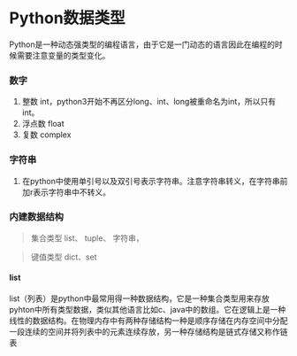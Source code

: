 # Python数据类型
Python是一种动态强类型的编程语言，由于它是一门动态的语言因此在编程的时候需要注意变量的类型变化。
### 数字
1.  整数 int，python3开始不再区分long、int、long被重命名为int，所以只有int。
2.  浮点数 float
3.  复数 complex
### 字符串
1.  在python中使用单引号以及双引号表示字符串。注意字符串转义，在字符串前加r表示字符串中不转义。
### 内建数据结构
 >  集合类型  list、 tuple、 字符串，  

>  键值类型  dict、set

####  list
list（列表）是python中最常用得一种数据结构，它是一种集合类型用来存放pyhton中所有类型数据，类似其他语言比如c、java中的数组。它在逻辑上是一种线性的数据结构。在物理内存中有两种存储结构一种是顺序存储在内存空间中分配一段连续的空间并将列表中的元素连续存放，另一种存储结构是链式存储又称作链表



<!--stackedit_data:
eyJoaXN0b3J5IjpbLTE4OTQ0NjY3NTIsNTk5NDE1MjE2LC0zND
I1MDkxNzIsMTEyODk2MzMyNCwtNTg1MzQwMDE1LC0xNjIzNjk0
MzA0LDE2MjU1OTkyMDYsMTgwMTEyNDEwNiwtMTM4OTkwNjcsLT
E2MjY4NTEyNzgsNzI1MTkwOTM1XX0=
-->